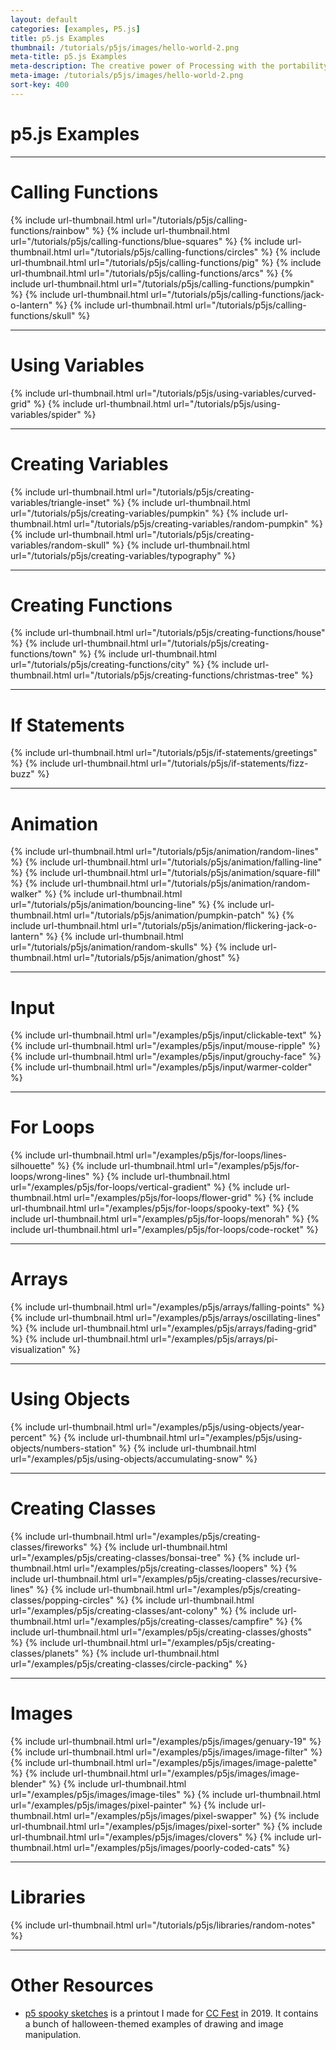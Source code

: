 ```yaml
---
layout: default
categories: [examples, P5.js]
title: p5.js Examples
thumbnail: /tutorials/p5js/images/hello-world-2.png
meta-title: p5.js Examples
meta-description: The creative power of Processing with the portability of JavaScript.
meta-image: /tutorials/p5js/images/hello-world-2.png
sort-key: 400
---
```


# p5.js Examples

---

# Calling Functions

{% include url-thumbnail.html url="/tutorials/p5js/calling-functions/rainbow" %}
{% include url-thumbnail.html url="/tutorials/p5js/calling-functions/blue-squares" %}
{% include url-thumbnail.html url="/tutorials/p5js/calling-functions/circles" %}
{% include url-thumbnail.html url="/tutorials/p5js/calling-functions/pig" %}
{% include url-thumbnail.html url="/tutorials/p5js/calling-functions/arcs" %}
{% include url-thumbnail.html url="/tutorials/p5js/calling-functions/pumpkin" %}
{% include url-thumbnail.html url="/tutorials/p5js/calling-functions/jack-o-lantern" %}
{% include url-thumbnail.html url="/tutorials/p5js/calling-functions/skull" %}

---

# Using Variables

{% include url-thumbnail.html url="/tutorials/p5js/using-variables/curved-grid" %}
{% include url-thumbnail.html url="/tutorials/p5js/using-variables/spider" %}

---

# Creating Variables

{% include url-thumbnail.html url="/tutorials/p5js/creating-variables/triangle-inset" %}
{% include url-thumbnail.html url="/tutorials/p5js/creating-variables/pumpkin" %}
{% include url-thumbnail.html url="/tutorials/p5js/creating-variables/random-pumpkin" %}
{% include url-thumbnail.html url="/tutorials/p5js/creating-variables/random-skull" %}
{% include url-thumbnail.html url="/tutorials/p5js/creating-variables/typography" %}

---

# Creating Functions

{% include url-thumbnail.html url="/tutorials/p5js/creating-functions/house" %}
{% include url-thumbnail.html url="/tutorials/p5js/creating-functions/town" %}
{% include url-thumbnail.html url="/tutorials/p5js/creating-functions/city" %}
{% include url-thumbnail.html url="/tutorials/p5js/creating-functions/christmas-tree" %}

---

# If Statements

{% include url-thumbnail.html url="/tutorials/p5js/if-statements/greetings" %}
{% include url-thumbnail.html url="/tutorials/p5js/if-statements/fizz-buzz" %}

---

# Animation

{% include url-thumbnail.html url="/tutorials/p5js/animation/random-lines" %}
{% include url-thumbnail.html url="/tutorials/p5js/animation/falling-line" %}
{% include url-thumbnail.html url="/tutorials/p5js/animation/square-fill" %}
{% include url-thumbnail.html url="/tutorials/p5js/animation/random-walker" %}
{% include url-thumbnail.html url="/tutorials/p5js/animation/bouncing-line" %}
{% include url-thumbnail.html url="/tutorials/p5js/animation/pumpkin-patch" %}
{% include url-thumbnail.html url="/tutorials/p5js/animation/flickering-jack-o-lantern" %}
{% include url-thumbnail.html url="/tutorials/p5js/animation/random-skulls" %}
{% include url-thumbnail.html url="/tutorials/p5js/animation/ghost" %}

---

# Input

{% include url-thumbnail.html url="/examples/p5js/input/clickable-text" %}
{% include url-thumbnail.html url="/examples/p5js/input/mouse-ripple" %}
{% include url-thumbnail.html url="/examples/p5js/input/grouchy-face" %}
{% include url-thumbnail.html url="/examples/p5js/input/warmer-colder" %}

---

# For Loops

{% include url-thumbnail.html url="/examples/p5js/for-loops/lines-silhouette" %}
{% include url-thumbnail.html url="/examples/p5js/for-loops/wrong-lines" %}
{% include url-thumbnail.html url="/examples/p5js/for-loops/vertical-gradient" %}
{% include url-thumbnail.html url="/examples/p5js/for-loops/flower-grid" %}
{% include url-thumbnail.html url="/examples/p5js/for-loops/spooky-text" %}
{% include url-thumbnail.html url="/examples/p5js/for-loops/menorah" %}
{% include url-thumbnail.html url="/examples/p5js/for-loops/code-rocket" %}

---

# Arrays

{% include url-thumbnail.html url="/examples/p5js/arrays/falling-points" %}
{% include url-thumbnail.html url="/examples/p5js/arrays/oscillating-lines" %}
{% include url-thumbnail.html url="/examples/p5js/arrays/fading-grid" %}
{% include url-thumbnail.html url="/examples/p5js/arrays/pi-visualization" %}

---

# Using Objects

{% include url-thumbnail.html url="/examples/p5js/using-objects/year-percent" %}
{% include url-thumbnail.html url="/examples/p5js/using-objects/numbers-station" %}
{% include url-thumbnail.html url="/examples/p5js/using-objects/accumulating-snow" %}

---

# Creating Classes

{% include url-thumbnail.html url="/examples/p5js/creating-classes/fireworks" %}
{% include url-thumbnail.html url="/examples/p5js/creating-classes/bonsai-tree" %}
{% include url-thumbnail.html url="/examples/p5js/creating-classes/loopers" %}
{% include url-thumbnail.html url="/examples/p5js/creating-classes/recursive-lines" %}
{% include url-thumbnail.html url="/examples/p5js/creating-classes/popping-circles" %}
{% include url-thumbnail.html url="/examples/p5js/creating-classes/ant-colony" %}
{% include url-thumbnail.html url="/examples/p5js/creating-classes/campfire" %}
{% include url-thumbnail.html url="/examples/p5js/creating-classes/ghosts" %}
{% include url-thumbnail.html url="/examples/p5js/creating-classes/planets" %}
{% include url-thumbnail.html url="/examples/p5js/creating-classes/circle-packing" %}

---

# Images

{% include url-thumbnail.html url="/examples/p5js/images/genuary-19" %}
{% include url-thumbnail.html url="/examples/p5js/images/image-filter" %}
{% include url-thumbnail.html url="/examples/p5js/images/image-palette" %}
{% include url-thumbnail.html url="/examples/p5js/images/image-blender" %}
{% include url-thumbnail.html url="/examples/p5js/images/image-tiles" %}
{% include url-thumbnail.html url="/examples/p5js/images/pixel-painter" %}
{% include url-thumbnail.html url="/examples/p5js/images/pixel-swapper" %}
{% include url-thumbnail.html url="/examples/p5js/images/pixel-sorter" %}
{% include url-thumbnail.html url="/examples/p5js/images/clovers" %}
{% include url-thumbnail.html url="/examples/p5js/images/poorly-coded-cats" %}

---

# Libraries

{% include url-thumbnail.html url="/tutorials/p5js/libraries/random-notes" %}

---

# Other Resources

- [p5 spooky sketches](http://tinyurl.com/p5-spooky-sketches) is a printout I made for [CC Fest](http://ccfest.rocks/) in 2019. It contains a bunch of halloween-themed examples of drawing and image manipulation.
